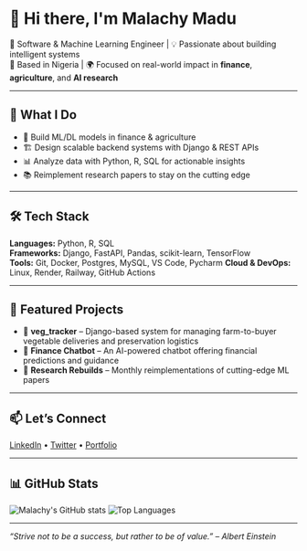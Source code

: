 # 👋 Hi there, I'm Malachy Madu

🎯 Software & Machine Learning Engineer | 💡 Passionate about building intelligent systems  
📍 Based in Nigeria | 🌍 Focused on real-world impact in **finance**, **agriculture**, and **AI research**

---

## 🚀 What I Do
- 🧠 Build ML/DL models in finance & agriculture
- 🏗️ Design scalable backend systems with Django & REST APIs
- 📊 Analyze data with Python, R, SQL for actionable insights
- 📚 Reimplement research papers to stay on the cutting edge

---

## 🛠️ Tech Stack
**Languages:** Python, R, SQL  
**Frameworks:** Django, FastAPI, Pandas, scikit-learn, TensorFlow  
**Tools:** Git, Docker, Postgres, MySQL, VS Code, Pycharm
**Cloud & DevOps:** Linux, Render, Railway, GitHub Actions

---

## 📌 Featured Projects
- 🥬 **veg_tracker** – Django-based system for managing farm-to-buyer vegetable deliveries and preservation logistics  
- 🤖 **Finance Chatbot** – An AI-powered chatbot offering financial predictions and guidance  
- 🔬 **Research Rebuilds** – Monthly reimplementations of cutting-edge ML papers

---

## 📫 Let’s Connect
[LinkedIn](https://www.linkedin.com/in/malachy-madu) • [Twitter](https://twitter.com/Kwesi__m) • [Portfolio](https://yourportfolio.com)

---

## 📊 GitHub Stats

![Malachy's GitHub stats](https://github-readme-stats.vercel.app/api?username=kwesi-mb&show_icons=true&theme=default)
![Top Languages](https://github-readme-stats.vercel.app/api/top-langs/?username=kwesi-mb&layout=compact)

---

_“Strive not to be a success, but rather to be of value.” – Albert Einstein_

